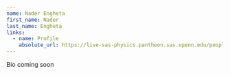 ```yaml
---
name: Nader Engheta
first_name: Nader
last_name: Engheta
links:
  - name: Profile
    absolute_url: https://live-sas-physics.pantheon.sas.upenn.edu/people/standing-faculty/nader-engheta
---
```


Bio coming soon
